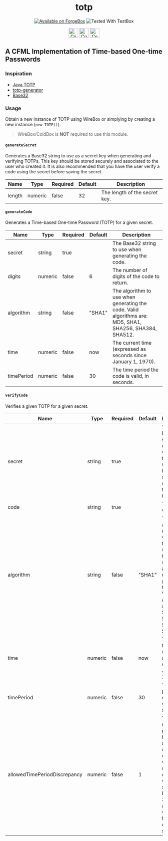 <h1 style="text-align: center;">totp</h1>
<p style="text-align: center;">
    <a href="https://forgebox.io/view/totp"><img src="https://cfmlbadges.monkehworks.com/images/badges/available-on-forgebox.svg" alt="Available on ForgeBox" /></a>
    <img src="https://cfmlbadges.monkehworks.com/images/badges/tested-with-testbox.svg" alt="Tested With TestBox" />
</p>
<p style="text-align: center;">
    <img height="30" src="https://cfmlbadges.monkehworks.com/images/badges/compatibility-coldfusion-2016.svg" alt="Compatible with ColdFusion 2016" />
    <img height="30" src="https://cfmlbadges.monkehworks.com/images/badges/compatibility-coldfusion-2018.svg" alt="Compatible with ColdFusion 2018" />
    <img height="30" src="https://cfmlbadges.monkehworks.com/images/badges/compatibility-lucee-5.svg" alt="Compatible with Lucee 5" />
</p>

## A CFML Implementation of Time-based One-time Passwords

### Inspiration

- [Java TOTP](https://github.com/samdjstevens/java-totp)
- [totp-generator](https://github.com/bellstrand/totp-generator)
- [Base32](https://github.com/bennadel/Base32.cfc)

### Usage

Obtain a new instance of TOTP using WireBox or simplying by creating a new instance (`new TOTP()`).

> WireBox/ColdBox is **NOT** required to use this module.

#### `generateSecret`

Generates a Base32 string to use as a secret key when generating and verifying TOTPs.
This key should be stored securely and associated to the user who created it.
It is also recommended that you have the user verify a code using the secret before saving the secret.

| Name   | Type    | Required | Default | Description                   |
| ------ | ------- | -------- | ------- | ----------------------------- |
| length | numeric | false    | 32      | The length of the secret key. |

#### `generateCode`

Generates a Time-based One-time Password (TOTP) for a given secret.

| Name       | Type    | Required | Default | Description                                                                                             |
| ---------- | ------- | -------- | ------- | ------------------------------------------------------------------------------------------------------- |
| secret     | string  | true     |         | The Base32 string to use when generating the code.                                                      |
| digits     | numeric | false    | 6       | The number of digits of the code to return.                                                             |
| algorithm  | string  | false    | "SHA1"  | The algorithm to use when generating the code. Valid algorithms are: MD5, SHA1, SHA256, SHA384, SHA512. |
| time       | numeric | false    | now     | The current time (expressed as seconds since January 1, 1970).                                          |
| timePeriod | numeric | false    | 30      | The time period the code is valid, in seconds.                                                          |

#### `verifyCode`

Verifies a given TOTP for a given secret.

| Name                         | Type    | Required | Default | Description                                                                                                                                                                            |
| ---------------------------- | ------- | -------- | ------- | -------------------------------------------------------------------------------------------------------------------------------------------------------------------------------------- |
| secret                       | string  | true     |         | The Base32 string to use when verifying the code. (This needs to be the same secret used to generate the code.)                                                                        |
| code                         | string  | true     |         | The code to verify.                                                                                                                                                                    |
| algorithm                    | string  | false    | "SHA1"  | The algorithm to use when verifying the code. (This needs to be the same algorithm used to generate the code.) Valid algorithms are: MD5, SHA1, SHA256, SHA384, SHA512.                |
| time                         | numeric | false    | now     | The current time (expressed as seconds since January 1, 1970).                                                                                                                         |
| timePeriod                   | numeric | false    | 30      | The time period the code is valid, in seconds.                                                                                                                                         |
| allowedTimePeriodDiscrepancy | numeric | false    | 1       | The number of periods, before and after, a code is considered valid. By default, a code is valid for 30 seconds before to 30 seconds after its valid period for a total of 90 seconds. |
